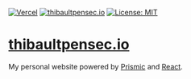 [![Vercel](https://vercelbadge.vercel.app/api/tibus29/thibaultpensec.io)](https://vercel.com/tibus29/thibaultpensec)
[![thibaultpensec.io](https://img.shields.io/website-up-down-green-red/http/shields.io.svg)](https://thibaultpensec.io)
[![License: MIT](https://img.shields.io/badge/License-MIT-yellow.svg)](https://opensource.org/licenses/MIT)
# [thibaultpensec.io](https://thibaultpensec.io)
My personal website powered by [Prismic](https://prismic.io) and [React](https://github.com/facebook/react).
